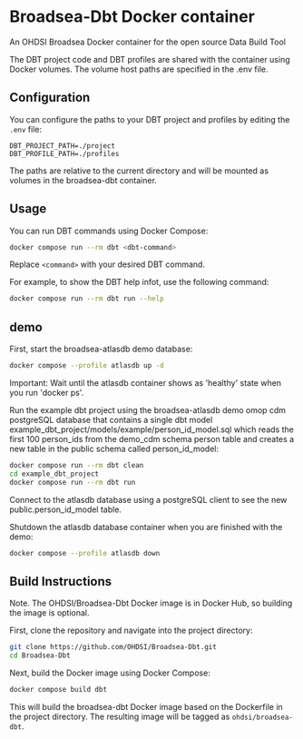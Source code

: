 # Broadsea-Dbt Docker container

An OHDSI Broadsea Docker container for the open source Data Build Tool

The DBT project code and DBT profiles are shared with the container using Docker volumes.
The volume host paths are specified in the .env file.


## Configuration

You can configure the paths to your DBT project and profiles by editing the `.env` file:

```env
DBT_PROJECT_PATH=./project
DBT_PROFILE_PATH=./profiles
```

The paths are relative to the current directory and will be mounted as volumes in the broadsea-dbt container.

## Usage

You can run DBT commands using Docker Compose:

```bash
docker compose run --rm dbt <dbt-command>
```

Replace `<command>` with your desired DBT command.

For example, to show the DBT help infot, use the following command:

```bash
docker compose run --rm dbt run --help
```

## demo

First, start the broadsea-atlasdb demo database:

```bash
docker compose --profile atlasdb up -d
```

Important: Wait until the atlasdb container shows as 'healthy' state when you run 'docker ps'.

Run the example dbt project using the broadsea-atlasdb demo omop cdm postgreSQL database
that contains a single dbt model example_dbt_project/models/example/person_id_model.sql
which reads the first 100 person_ids from the demo_cdm schema person table and creates
a new table in the public schema called person_id_model:
  
```bash
docker compose run --rm dbt clean
cd example_dbt_project 
docker compose run --rm dbt run
```

Connect to the atlasdb database using a postgreSQL client to see the new public.person_id_model table.

Shutdown the atlasdb database container when you are finished with the demo:
```bash
docker compose --profile atlasdb down
```


## Build Instructions

Note. The OHDSI/Broadsea-Dbt Docker image is in Docker Hub, so building the image is optional.

First, clone the repository and navigate into the project directory:

```bash
git clone https://github.com/OHDSI/Broadsea-Dbt.git
cd Broadsea-Dbt
```

Next, build the Docker image using Docker Compose:

```bash
docker compose build dbt
```

This will build the broadsea-dbt Docker image based on the Dockerfile in the project directory.
The resulting image will be tagged as `ohdsi/broadsea-dbt`.
